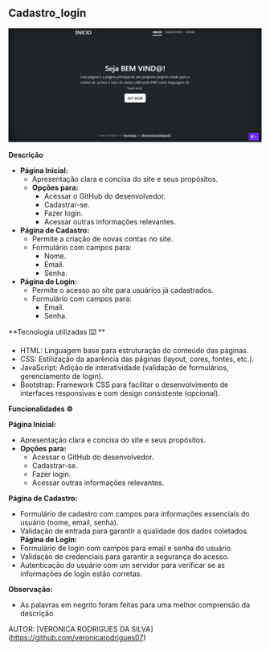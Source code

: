 ## Cadastro_login
![image info](inicio.png.png)

**Descrição**

* **Página Inicial:**
    * Apresentação clara e concisa do site e seus propósitos.
    * **Opções para:**
        * Acessar o GitHub do desenvolvedor.
        * Cadastrar-se.
        * Fazer login.
        * Acessar outras informações relevantes.
* **Página de Cadastro:**
    * Permite a criação de novas contas no site.
    * Formulário com campos para:
        * Nome.
        * Email.
        * Senha.
* **Página de Login:**
    * Permite o acesso ao site para usuários já cadastrados.
    * Formulário com campos para:
        * Email.
        * Senha.

**Tecnologia utilizadas ⌨️ **

* HTML: Linguagem base para estruturação do conteúdo das páginas.
* CSS: Estilização da aparência das páginas (layout, cores, fontes, etc.).
* JavaScript: Adição de interatividade (validação de formulários, gerenciamento de login).
* Bootstrap: Framework CSS para facilitar o desenvolvimento de interfaces responsivas e com design consistente (opcional).

**Funcionalidades ⚙️**

**Página Inicial:**
* Apresentação clara e concisa do site e seus propósitos.
* **Opções para:**
    * Acessar o GitHub do desenvolvedor.
    * Cadastrar-se.
    * Fazer login.
    * Acessar outras informações relevantes.

**Página de Cadastro:**
* Formulário de cadastro com campos para informações essenciais do usuário (nome, email, senha).
* Validação de entrada para garantir a qualidade dos dados coletados.
**Página de Login:**
* Formulário de login com campos para email e senha do usuário.
* Validação de credenciais para garantir a segurança do acesso.
* Autenticação do usuário com um servidor para verificar se as informações de login estão corretas.

**Observação:**

* As palavras em negrito foram feitas para uma melhor comprensão da descrição

AUTOR: [VERONICA RODRIGUES DA SILVA] (https://github.com/veronicarodrigues07)

